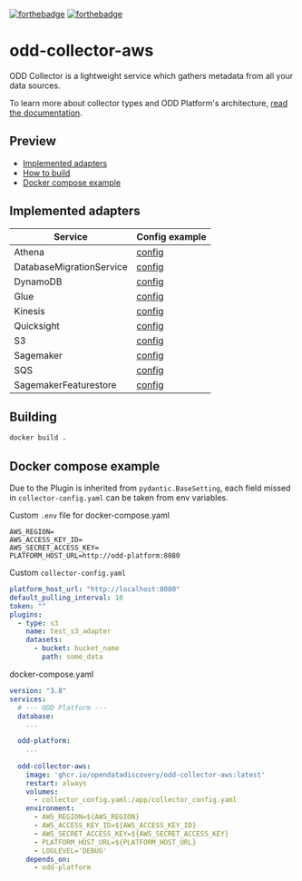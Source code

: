 [![forthebadge](https://forthebadge.com/images/badges/built-with-love.svg)](https://forthebadge.com)
[![forthebadge](https://forthebadge.com/images/badges/for-you.svg)](https://forthebadge.com)
# odd-collector-aws
ODD Collector is a lightweight service which gathers metadata from all your data sources.

To learn more about collector types and ODD Platform's architecture, [read the documentation](https://docs.opendatadiscovery.org/architecture).

## Preview
 - [Implemented adapters](#implemented-adapters)
 - [How to build](#building)
 - [Docker compose example](#docker-compose-example)

## Implemented adapters
| Service                  | Config example                                        |
|--------------------------|-------------------------------------------------------|
| Athena                   | [config](config_examples/athena.yaml)                 |
| DatabaseMigrationService | [config](config_examples/dms.yaml)                    |
| DynamoDB                 | [config](config_examples/dynamodb.yaml)               |
| Glue                     | [config](config_examples/glue.yaml)                   |
| Kinesis                  | [config](config_examples/kinesis.yaml)                |
| Quicksight               | [config](config_examples/quicksight.yaml)             |
| S3                       | [config](config_examples/s3.yaml)                     |
| Sagemaker                | [config](config_examples/sagemaker.yaml)              |
| SQS                      | [config](config_examples/sqs.yaml)                    |
| SagemakerFeaturestore    | [config](config_examples/sagemaker_featurestore.yaml) |



## Building
```bash
docker build .
```

## Docker compose example
Due to the Plugin is inherited from `pydantic.BaseSetting`, each field missed in `collector-config.yaml` can be taken from env variables.

Custom `.env` file for docker-compose.yaml
```
AWS_REGION=
AWS_ACCESS_KEY_ID=
AWS_SECRET_ACCESS_KEY=
PLATFORM_HOST_URL=http://odd-platform:8080
```

Custom `collector-config.yaml`
```yaml
platform_host_url: "http://localhost:8080"
default_pulling_interval: 10
token: ""
plugins:
  - type: s3
    name: test_s3_adapter
    datasets:
      - bucket: bucket_name
        path: some_data
```

docker-compose.yaml
```yaml
version: "3.8"
services:
  # --- ODD Platform ---
  database:
    ...

  odd-platform:
    ...
  
  odd-collector-aws:
    image: 'ghcr.io/opendatadiscovery/odd-collector-aws:latest'
    restart: always
    volumes:
      - collector_config.yaml:/app/collector_config.yaml
    environment:
      - AWS_REGION=${AWS_REGION}
      - AWS_ACCESS_KEY_ID=${AWS_ACCESS_KEY_ID}
      - AWS_SECRET_ACCESS_KEY=${AWS_SECRET_ACCESS_KEY}
      - PLATFORM_HOST_URL=${PLATFORM_HOST_URL}
      - LOGLEVEL='DEBUG'
    depends_on:
      - odd-platform
```
